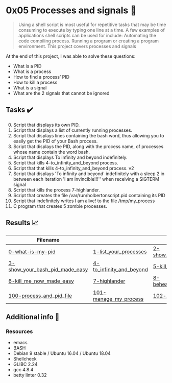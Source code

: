 # 0x05 Processes and signals :wrench:

> Using a shell script is most useful for repetitive tasks that may be time consuming to execute by typing one line at a time. A few examples of applications shell scripts can be used for include: Automating the code compiling process. Running a program or creating a program environment. This project covers processes and signals

At the end of this project, I was able to solve these questions:

* What is a PID
* What is a process
* How to find a process’ PID
* How to kill a process
* What is a signal
* What are the 2 signals that cannot be ignored

## Tasks :heavy_check_mark:

0. Script that displays its own PID.
1. Script that displays a list of currently running processes.
2. Script that displays lines containing the bash word, thus allowing you to easily get the PID of your Bash process.
3. Script that displays the PID, along with the process name, of processes whose name contain the word bash.
4. Script that displays To infinity and beyond indefinitely.
5. Script that kills 4-to_infinity_and_beyond process.
6. Script that that kills 4-to_infinity_and_beyond process. v2
7. Script that displays 'To infinity and beyond' indefinitely with a sleep 2 in between each iteration 'I am invincible!!!'' when receiving a SIGTERM signal
8. Script that kills the process 7-highlander.
9. Script that creates the file /var/run/holbertonscript.pid containing its PID
10. Script that indefinitely writes I am alive! to the file /tmp/my_process
11. C program that creates 5 zombie processes.



## Results :chart_with_upwards_trend:

| Filename |||
| ------ |---|---|
| [0-what-is-my-pid](https://github.com/254Kiswer/alx-system_engineering-devops/blob/master/0x05-processes_and_signals/0-what-is-my-pid)|[1-list_your_processes](https://github.com/254Kiswer/alx-system_engineering-devops/blob/master/0x05-processes_and_signals/1-list_your_processes)|[2-show_your_bash_pid](https://github.com/254Kiswer/alx-system_engineering-devops/blob/master/0x05-processes_and_signals/2-show_your_bash_pid)|
| [3-show_your_bash_pid_made_easy](https://github.com/254Kiswer/alx-system_engineering-devops/blob/master/0x05-processes_and_signals/3-show_your_bash_pid_made_easy)|[4-to_infinity_and_beyond](https://github.com/254Kiswer/alx-system_engineering-devops/blob/master/0x05-processes_and_signals/4-to_infinity_and_beyond)|[5-kill_me_now](https://github.com/254Kiswer/alx-system_engineering-devops/blob/master/0x05-processes_and_signals/5-kill_me_now)|
| [6-kill_me_now_made_easy](https://github.com/254Kiswer/alx-system_engineering-devops/blob/master/0x05-processes_and_signals/6-kill_me_now_made_easy)|[7-highlander](https://github.com/254Kiswer/alx-system_engineering-devops/blob/master/0x05-processes_and_signals/7-highlander)|[8-beheaded_process](https://github.com/254Kiswer/alx-system_engineering-devops/blob/master/0x05-processes_and_signals/8-beheaded_process)|
| [100-process_and_pid_file](https://github.com/254Kiswer/alx-system_engineering-devops/blob/master/0x05-processes_and_signals/100-process_and_pid_file)|[101-manage_my_process](https://github.com/254Kiswer/alx-system_engineering-devops/blob/master/0x05-processes_and_signals/101-manage_my_process)|[102-zombie.c](https://github.com/254Kiswer/alx-system_engineering-devops/blob/master/0x05-processes_and_signals/102-zombie.c)|

## Additional info :construction:
### Resources

- emacs
- BASH
- Debian 9 stable / Ubuntu 16.04 / Ubuntu 18.04 
- Shellcheck
- GLIBC 2.24
- gcc 4.8.4
- betty linter 0.32


